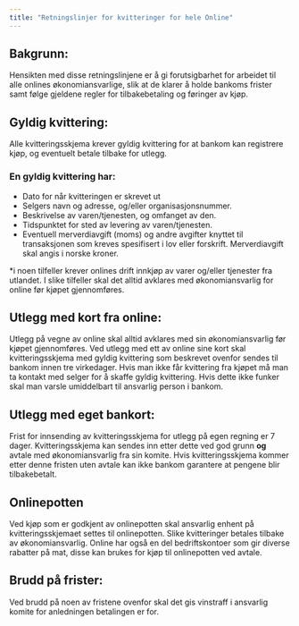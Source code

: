 ```yaml
---
title: "Retningslinjer for kvitteringer for hele Online"
---
```


## Bakgrunn:  
Hensikten med disse retningslinjene er å gi forutsigbarhet for arbeidet til alle onlines økonomiansvarlige, slik at de klarer å holde bankoms frister samt følge gjeldene regler for tilbakebetaling og føringer av kjøp. 

## Gyldig kvittering:    
Alle kvitteringsskjema krever gyldig kvittering for at bankom kan registrere kjøp, og eventuelt betale tilbake for utlegg. 

### En gyldig kvittering har:      
- Dato for når kvitteringen er skrevet ut      
- Selgers navn og adresse, og/eller organisasjonsnummer.       
- Beskrivelse av varen/tjenesten, og omfanget av den.      
- Tidspunktet for sted av levering av varen/tjenesten.      
- Eventuell merverdiavgift (moms) og andre avgifter knyttet til transaksjonen som kreves spesifisert i lov eller forskrift. Merverdiavgift skal angis i norske kroner. 

*i noen tilfeller krever onlines drift innkjøp av varer og/eller tjenester fra utlandet. I slike tilfeller skal det alltid avklares med økonomiansvarlig for online før kjøpet gjennomføres. 

## Utlegg med kort fra online:      
Utlegg på vegne av online skal alltid avklares med sin økonomiansvarlig før kjøpet gjennomføres.
Ved utlegg med ett av online sine kort skal kvitteringsskjema med gyldig kvittering som beskrevet ovenfor sendes til bankom innen tre virkedager.
Hvis man ikke får kvittering fra kjøpet må man ta kontakt med selger for å skaffe gyldig kvittering. Hvis dette ikke funker skal man varsle umiddelbart til ansvarlig person i bankom.


## Utlegg med eget bankort:      
Frist for innsending av kvitteringsskjema for utlegg på egen regning er 7 dager. Kvitteringsskjema kan sendes inn etter dette ved god grunn **og** avtale med økonomiansvarlig fra sin komite. Hvis kvitteringsskjema kommer etter denne fristen uten avtale kan ikke bankom garantere at pengene blir tilbakebetalt. 


## Onlinepotten      
Ved kjøp som er godkjent av onlinepotten skal ansvarlig enhent på kvitteringsskjemaet settes til onlinepotten. Slike kvitteringer betales tilbake av økonomiansvarlig. 
Online har også en del bedriftskontoer som gir diverse rabatter på mat, disse kan brukes for kjøp til onlinepotten ved avtale.

## Brudd på frister:      
Ved brudd på noen av fristene ovenfor skal det gis vinstraff i ansvarlig komite for anledningen betalingen er for.
